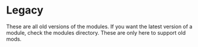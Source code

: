 # Legacy

These are all old versions of the modules. If you want the latest version of a module, check the modules directory. These are only here to support old mods.
